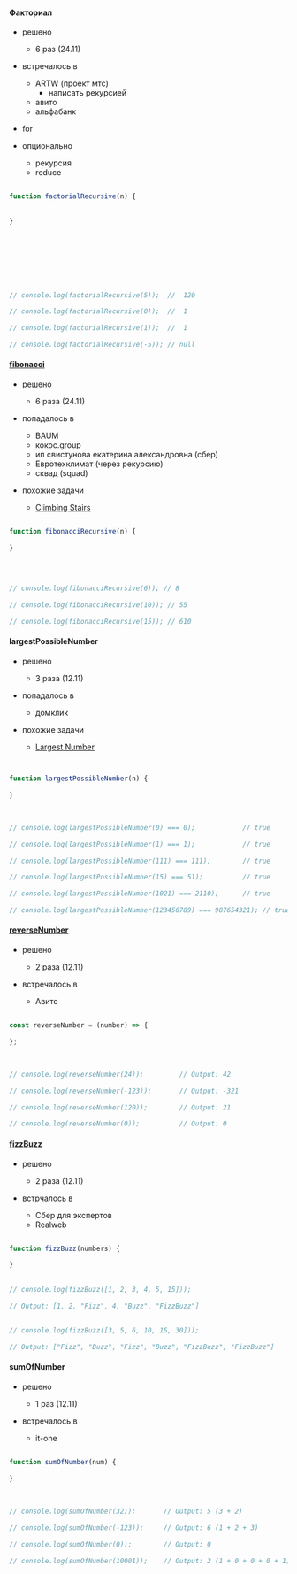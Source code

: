 #### Факториал

- решено
	- 6 раз (24.11)

- встречалось в
	- ARTW (проект мтс)
		- написать рекурсией
	- авито
	- альфабанк

- for
- опционально
	- рекурсия
	- reduce

```js

function factorialRecursive(n) {  
  
  
}  
  
  
  
  
  
  
  
  
// console.log(factorialRecursive(5));  //  120  
  
// console.log(factorialRecursive(0));  //  1  
  
// console.log(factorialRecursive(1));  //  1  
  
// console.log(factorialRecursive(-5)); // null

```


#### [fibonacci](https://leetcode.com/problems/fibonacci-number/)

- решено
	- 6 раза (24.11)

- попадалось в 
	- BAUM
	- кокос.group
	- ип свистунова екатерина александровна (сбер)
	- Евротехклимат (через рекурсию)
	- сквад (squad)



- похожие задачи
	- [Climbing Stairs](https://leetcode.com/problems/climbing-stairs/)


```js

function fibonacciRecursive(n) {  
  
}  
  
  
  

// console.log(fibonacciRecursive(6)); // 8  
  
// console.log(fibonacciRecursive(10)); // 55  
  
// console.log(fibonacciRecursive(15)); // 610


```



#### largestPossibleNumber

- решено
	- 3 раза (12.11)

- попадалось в
	- домклик 


- похожие задачи
	- [Largest Number](https://leetcode.com/problems/largest-number/)


```js


function largestPossibleNumber(n) {  
  
}  
  
  
  
// console.log(largestPossibleNumber(0) === 0);            // true  
  
// console.log(largestPossibleNumber(1) === 1);            // true  
  
// console.log(largestPossibleNumber(111) === 111);        // true  
  
// console.log(largestPossibleNumber(15) === 51);          // true  
  
// console.log(largestPossibleNumber(1021) === 2110);      // true  
  
// console.log(largestPossibleNumber(123456789) === 987654321); // true


```


#### [reverseNumber](https://leetcode.com/problems/reverse-integer/)

- решено 
	- 2 раза (12.11)

- встречалось в
	- Авито


```js

const reverseNumber = (number) => {  
  
};  
  
  
  
// console.log(reverseNumber(24));         // Output: 42  
  
// console.log(reverseNumber(-123));       // Output: -321  
  
// console.log(reverseNumber(120));        // Output: 21  
  
// console.log(reverseNumber(0));          // Output: 0

```


#### [fizzBuzz](https://leetcode.com/problems/fizz-buzz/)


-  решено
	- 2 раза (12.11)


- встрчалось в
	- Сбер для экспертов
	- Realweb

```js

function fizzBuzz(numbers) {  
  
}  
  
  
// console.log(fizzBuzz([1, 2, 3, 4, 5, 15]));  
  
// Output: [1, 2, "Fizz", 4, "Buzz", "FizzBuzz"]  
  
  
// console.log(fizzBuzz([3, 5, 6, 10, 15, 30]));  
  
// Output: ["Fizz", "Buzz", "Fizz", "Buzz", "FizzBuzz", "FizzBuzz"]

```

#### sumOfNumber

- решено
	- 1 раз (12.11)

- встречалось в 
	- it-one

```js

function sumOfNumber(num) {  
  
}  
  
  
  
// console.log(sumOfNumber(32));       // Output: 5 (3 + 2)  
  
// console.log(sumOfNumber(-123));     // Output: 6 (1 + 2 + 3)  
  
// console.log(sumOfNumber(0));        // Output: 0  
  
// console.log(sumOfNumber(10001));    // Output: 2 (1 + 0 + 0 + 0 + 1)


```

